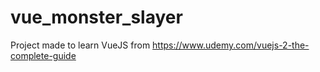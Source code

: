 # vue_monster_slayer

Project made to learn VueJS from https://www.udemy.com/vuejs-2-the-complete-guide
